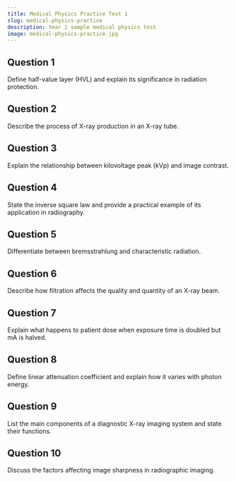 ```yaml
---
title: Medical Physics Practice Test 1
slug: medical-physics-practice
description: Year 1 sample medical physics test
image: medical-physics-practice.jpg
---
```


## Question 1
Define half-value layer (HVL) and explain its significance in radiation protection.

## Question 2
Describe the process of X-ray production in an X-ray tube.

## Question 3
Explain the relationship between kilovoltage peak (kVp) and image contrast.

## Question 4
State the inverse square law and provide a practical example of its application in radiography.

## Question 5
Differentiate between bremsstrahlung and characteristic radiation.

## Question 6
Describe how filtration affects the quality and quantity of an X-ray beam.

## Question 7
Explain what happens to patient dose when exposure time is doubled but mA is halved.

## Question 8
Define linear attenuation coefficient and explain how it varies with photon energy.

## Question 9
List the main components of a diagnostic X-ray imaging system and state their functions.

## Question 10
Discuss the factors affecting image sharpness in radiographic imaging.
